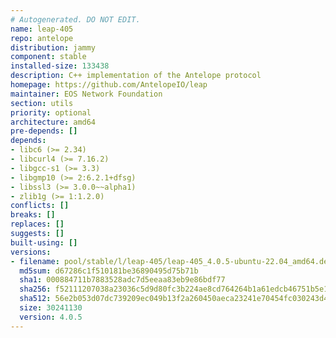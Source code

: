 ```yaml
---
# Autogenerated. DO NOT EDIT.
name: leap-405
repo: antelope
distribution: jammy
component: stable
installed-size: 133438
description: C++ implementation of the Antelope protocol
homepage: https://github.com/AntelopeIO/leap
maintainer: EOS Network Foundation
section: utils
priority: optional
architecture: amd64
pre-depends: []
depends:
- libc6 (>= 2.34)
- libcurl4 (>= 7.16.2)
- libgcc-s1 (>= 3.3)
- libgmp10 (>= 2:6.2.1+dfsg)
- libssl3 (>= 3.0.0~~alpha1)
- zlib1g (>= 1:1.2.0)
conflicts: []
breaks: []
replaces: []
suggests: []
built-using: []
versions:
- filename: pool/stable/l/leap-405/leap-405_4.0.5-ubuntu-22.04_amd64.deb
  md5sum: d67286c1f510181be36890495d75b71b
  sha1: 000884711b7883528adc7d5eeaa83eb9e86bdf77
  sha256: f52111207038a23036c5d9d80fc3b224ae8cd764264b1a61edcb46751b5e13ac
  sha512: 56e2b053d07dc739209ec049b13f2a260450aeca23241e70454fc030243d40f01106c795816d5eb2fbf07aff6afd2fa304418cc07552ec5ee86634622fa2f73c
  size: 30241130
  version: 4.0.5
---
```

